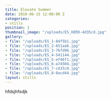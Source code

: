 ```yaml
---
title: Elevate Summer
date: 2016-06-15 12:00:00 Z
categories:
- stills
position: 1
thumbnail_image: "/uploads/ES_HERO-4d35cd.jpg"
gallery:
- file: "/uploads/ES_1-84f5b1.jpg"
- file: "/uploads/ES_2-651aa6.jpg"
- file: "/uploads/ES_3-7bfd96.jpg"
- file: "/uploads/ES_4-541144.jpg"
- file: "/uploads/ES_5-ef46f1.jpg"
- file: "/uploads/ES_6-a74504.jpg"
- file: "/uploads/ES_7-c435c0.jpg"
- file: "/uploads/ES_8-0acd44.jpg"
layout: stills
---
```


hfdsjhfsdjk